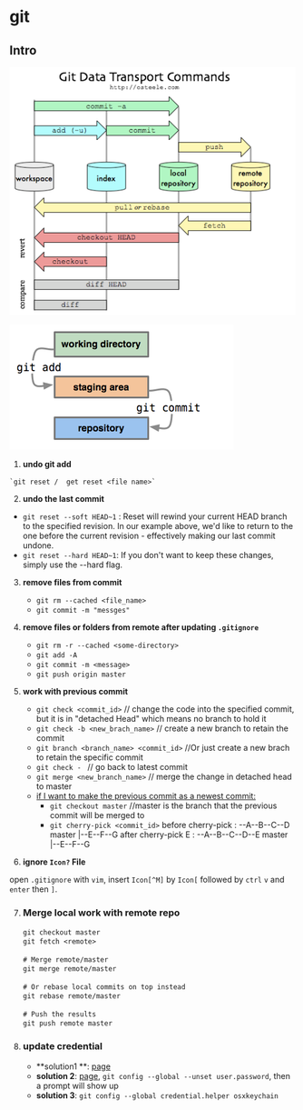 # git

## Intro

![image-20210908162638748](images/image-20210908162638748.png)

![image-20210908162644085](images/image-20210908162644085.png)

1.   **undo git add**
	
	`git reset /  get reset <file name>`
	
2. **undo the last commit**

  + `git reset --soft HEAD~1` : Reset will rewind your current HEAD branch to the specified revision. In our example above, we'd like to return to the one before the current revision - effectively making our last commit undone.
  + `git reset --hard HEAD~1`: If you don't want to keep these changes, simply use the --hard flag. 

3. **remove files from commit**

   + `git rm --cached <file_name>`
   + `git commit -m "messges"`

4. **remove files or folders from remote after updating `.gitignore`**

   + `git rm -r --cached <some-directory>`
   + `git add -A`
   + `git commit -m <message>`
   + `git push origin master`

5. **work with previous commit**

   + `git check <commit_id>`      // change the code into the specified commit, but it is in "detached Head" which means no branch to hold it
   + `git check -b <new_brach_name>`    // create a new branch to retain the commit
   + `git branch <branch_name> <commit_id>`     //Or just create a new brach to retain the specific commit 
   + `git check - `     // go back to latest commit
   + `git merge <new_branch_name>`      // merge the change in detached head to master
   + <u>if I want to make the previous commit as a newest commit:</u>
     + `git checkout master`      //master is the branch that the previous commit will be merged to 
     + `git cherry-pick <commit_id>` 
       before cherry-pick :   --A--B--C--D    master
       			    |--E--F--G
       after cherry-pick E :  --A--B--C--D--E   master
       			  |--E--F--G

6. **ignore `Icon?` File**

  open `.gitignore` with `vim`, insert `Icon[^M]` by `Icon[` followed by `ctrl` `v` and `enter` then `]`.

7. ### Merge local work with remote repo

   

   ```shell
   git checkout master
   git fetch <remote>
   
   # Merge remote/master
   git merge remote/master
   
   # Or rebase local commits on top instead
   git rebase remote/master
   
   # Push the results
   git push remote master
   ```

8. ### update credential 

   + **solution1 **: [page](https://docs.github.com/en/get-started/getting-started-with-git/updating-credentials-from-the-macos-keychain)
   + **solution 2**: [page](https://stackoverflow.com/questions/20195304/how-do-i-update-the-password-for-git), `git config --global --unset user.password`, then a prompt will show up
   + **solution 3**: `git config --global credential.helper osxkeychain`

